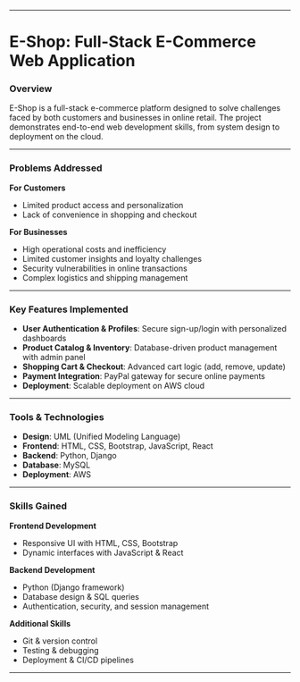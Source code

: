 
---

# **E-Shop: Full-Stack E-Commerce Web Application**

### **Overview**

E-Shop is a full-stack e-commerce platform designed to solve challenges faced by both customers and businesses in online retail. The project demonstrates end-to-end web development skills, from system design to deployment on the cloud.

---

### **Problems Addressed**

**For Customers**

* Limited product access and personalization
* Lack of convenience in shopping and checkout

**For Businesses**

* High operational costs and inefficiency
* Limited customer insights and loyalty challenges
* Security vulnerabilities in online transactions
* Complex logistics and shipping management

---

### **Key Features Implemented**

* **User Authentication & Profiles**: Secure sign-up/login with personalized dashboards
* **Product Catalog & Inventory**: Database-driven product management with admin panel
* **Shopping Cart & Checkout**: Advanced cart logic (add, remove, update)
* **Payment Integration**: PayPal gateway for secure online payments
* **Deployment**: Scalable deployment on AWS cloud

---

### **Tools & Technologies**

* **Design**: UML (Unified Modeling Language)
* **Frontend**: HTML, CSS, Bootstrap, JavaScript, React
* **Backend**: Python, Django
* **Database**: MySQL
* **Deployment**: AWS

---

### **Skills Gained**

**Frontend Development**

* Responsive UI with HTML, CSS, Bootstrap
* Dynamic interfaces with JavaScript & React

**Backend Development**

* Python (Django framework)
* Database design & SQL queries
* Authentication, security, and session management

**Additional Skills**

* Git & version control
* Testing & debugging
* Deployment & CI/CD pipelines

---

